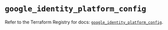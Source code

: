 # `google_identity_platform_config`

Refer to the Terraform Registry for docs: [`google_identity_platform_config`](https://registry.terraform.io/providers/hashicorp/google-beta/6.19.0/docs/resources/google_identity_platform_config).
